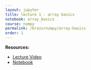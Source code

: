 ```yaml
---
layout: jupyter
title: lecture 1 - array basics
notebook: array_basics
course: numpy
permalink: /brain/numpy/array-basics
order: 1
---
```


**Resources:**
- [Lecture Video](https://youtu.be/ee3ybH8MTUg?feature=shared)
- [Notebook](/assets/notebooks/array_basics.ipynb)
